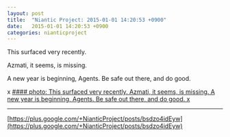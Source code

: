 ```yaml
---
layout: post
title:  "Niantic Project: 2015-01-01 14:20:53 +0900"
date:   2015-01-01 14:20:53 +0900
categories: nianticproject
---
```

This surfaced very recently.

Azmati, it seems, is missing.

A new year is beginning, Agents. Be safe out there, and do good.

x
[#### photo: This surfaced very recently.
Azmati, it seems, is missing.
A new year is beginning, Agents. Be safe out there, and do good.
x](https://lh6.googleusercontent.com/-oPYVRJRIViM/VKTZHqtztkI/AAAAAAAAedY/0FGP0CZuqZY/w1275-h1650/Warning.png "")
- - -
[https://plus.google.com/+NianticProject/posts/bsdzo4idEyw](https://plus.google.com/+NianticProject/posts/bsdzo4idEyw)
